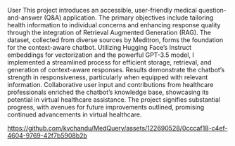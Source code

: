 User
This project introduces an accessible, user-friendly medical question-and-answer (Q&A) application. The primary objectives include tailoring health information to individual concerns and enhancing response quality through the integration of Retrieval Augmented Generation (RAG). The dataset, collected from diverse sources by Meditron, forms the foundation for the context-aware chatbot. Utilizing Hugging Face’s Instruct embeddings for vectorization and the powerful GPT-3.5 model, I implemented a streamlined process for efficient storage, retrieval, and generation of context-aware responses. Results demonstrate the chatbot’s strength in responsiveness, particularly when equipped with relevant information. Collaborative user input and contributions from healthcare professionals enriched the chatbot’s knowledge base, showcasing its potential in virtual healthcare assistance. The project signifies substantial progress, with avenues for future improvements outlined, promising continued advancements in virtual healthcare.


https://github.com/kvchandu/MedQuery/assets/122690528/0cccaf18-c4ef-4604-9769-42f7b5908b2b

